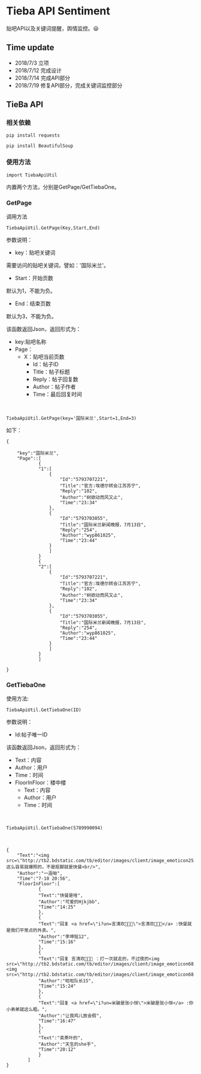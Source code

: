 # Tieba API Sentiment

贴吧API以及关键词提醒，舆情监控。:smiley:

## Time update

- 2018/7/3 立项
- 2018/7/12 完成设计
- 2018/7/14 完成API部分
- 2018/7/19 修复API部分，完成关键词监控部分


## TieBa API

### 相关依赖
	pip install requests
	
	pip install BeautifulSoup

### 使用方法

	import TiebaApiUtil

内置两个方法，分别是GetPage/GetTiebaOne。


### GetPage

调用方法

	TiebaApiUtil.GetPage(Key,Start,End)

参数说明：


* key：贴吧关键词
	
需要访问的贴吧关键词，譬如：'国际米兰'。

* Start：开始页数

默认为1，不能为负。

* End：结束页数

默认为3，不能为负。

该函数返回Json，返回形式为：

* key:贴吧名称
* Page：
	* X：贴吧当前页数
		* Id：帖子ID
		* Title：帖子标题
		* Reply：帖子回复数
		* Author：帖子作者
		* Time：最后回复时间


<br>

	TiebaApiUtil.GetPage(key='国际米兰',Start=1,End=3)
如下：
<br>	

	

	{
		
		"key":"国际米兰",
		"Page"::[
				{
				"1":[
					{
						"Id":"5793707221",
						"Title":"官方:埃德尔转会江苏苏宁",
						"Reply":"102",
						"Author":"树欲动而风又止",
						"Time":"23:34"
					},
					{
						"Id":"5793703055",
						"Title":"国际米兰新闻晚报，7月13日",
						"Reply":"254",
						"Author":"wyp861025",
						"Time":"23:44"
					}
					]
				}
				{
				"2":[
					{
						"Id":"5793707221",
						"Title":"官方:埃德尔转会江苏苏宁",
						"Reply":"102",
						"Author":"树欲动而风又止",
						"Time":"23:34"
					},
					{
						"Id":"5793703055",
						"Title":"国际米兰新闻晚报，7月13日",
						"Reply":"254",
						"Author":"wyp861025",
						"Time":"23:44"
					}
					]
				}
				]

	}


### GetTiebaOne

使用方法:

	TiebaApiUtil.GetTiebaOne(ID)
参数说明：

* Id:帖子唯一ID

该函数返回Json，返回形式为：

* Text：内容
* Author：用户
* Time：时间
* FloorInFloor：楼中楼
	* Text：内容
	* Author：用户
	* Time：时间

<br>


	TiebaApiUtil.GetTiebaOne(5789990094)

<br>


	{
		"Text":"<img src=\"http://tb2.bdstatic.com/tb/editor/images/client/image_emoticon25.png\"/>这么容易就爆照的，不是抠脚就是快餐<br/>",
		"Author":"一涵呦",
		"Time":"7-10 20:56",
		"FloorInFloor":[
				{
				"Text":"快餐是啥",
				"Author":"可爱的Hjkjbb",
				"Time":"14:25"
				},
				{
				"Text":"回复 <a href=\"i?un=言清欢🍒🔯🔯\">言清欢🍒🔯🔯</a> :快餐就是我们平常点的外卖。",
				"Author":"李坤铭12",
				"Time":"15:16"
				},
				{
				"Text":"回复 言清欢🍒🔯🔯 ：打一次就走的，不过夜的<img src=\"http://tb2.bdstatic.com/tb/editor/images/client/image_emoticon68.png\"/><img src=\"http://tb2.bdstatic.com/tb/editor/images/client/image_emoticon68.png\"/>",
				"Author":"啦啦队长15",
				"Time":"15:24"
				},
				{
				"Text":"回复 <a href=\"i?un=米破是张小恒\">米破是张小恒</a> :你小弟弟就这么粗。",
				"Author":"让我鸡儿放会假",
				"Time":"16:47"
				},
				{
				"Text":"卖茶叶的",
				"Author":"天生的she手",
				"Time":"20:12"
				}
			]
	}




